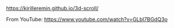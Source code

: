 https://kirilleremin.github.io/3d-scroll/

From YouTube: https://www.youtube.com/watch?v=GLbI7BGdQ3o